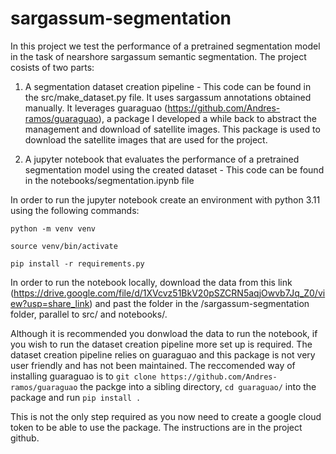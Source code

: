 # sargassum-segmentation

In this project we test the performance of a pretrained segmentation model in the task of nearshore sargassum semantic segmentation. The project cosists of two parts:

1. A segmentation dataset creation pipeline - This code can be found in the src/make_dataset.py file. It uses sargassum annotations obtained manually. It leverages guaraguao (https://github.com/Andres-ramos/guaraguao), a package I developed a while back to abstract the management and download of satellite images. This package is used to download the satellite images that are used for the project. 

2. A jupyter notebook that evaluates the performance of a pretrained segmentation model using the created dataset - This code can be found in the notebooks/segmentation.ipynb file

In order to run the jupyter notebook create an environment with python 3.11 using the following commands:

`python -m venv venv`

`source venv/bin/activate`

`pip install -r requirements.py`

In order to run the notebook locally, download the data from this link (https://drive.google.com/file/d/1XVcvz51BkV20pSZCRN5aqjOwvb7Jq_Z0/view?usp=share_link) and past the folder in the /sargassum-segmentation folder, parallel to src/ and notebooks/. 

Although it is recommended you donwload the data to run the notebook, if you wish to run the dataset creation pipeline more set up is required. The dataset creation pipeline relies on guaraguao and this package is not very user friendly and has not been maintained. The reccomended way of installing guaraguao is to `git clone https://github.com/Andres-ramos/guaraguao` the packge into a sibling directory, `cd guaraguao/` into the package and run `pip install . `

This is not the only step required as you now need to create a google cloud token to be able to use the package. The instructions are in the project github. 